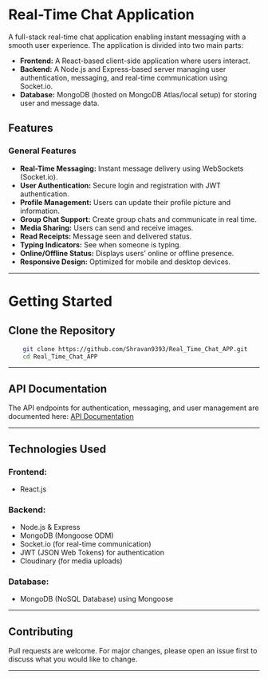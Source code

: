 # Real-Time Chat Application

A full-stack real-time chat application enabling instant messaging with a smooth user experience. The application is divided into two main parts:

- **Frontend:** A React-based client-side application where users interact.
- **Backend:** A Node.js and Express-based server managing user authentication, messaging, and real-time communication using Socket.io.
- **Database:** MongoDB (hosted on MongoDB Atlas/local setup) for storing user and message data.

## Features

### General Features
- **Real-Time Messaging:** Instant message delivery using WebSockets (Socket.io).
- **User Authentication:** Secure login and registration with JWT authentication.
- **Profile Management:** Users can update their profile picture and information.
- **Group Chat Support:** Create group chats and communicate in real time.
- **Media Sharing:** Users can send and receive images.
- **Read Receipts:** Message seen and delivered status.
- **Typing Indicators:** See when someone is typing.
- **Online/Offline Status:** Displays users' online or offline presence.
- **Responsive Design:** Optimized for mobile and desktop devices.

---

# Getting Started

## Clone the Repository
```bash
    git clone https://github.com/Shravan9393/Real_Time_Chat_APP.git
    cd Real_Time_Chat_APP
```

---

## API Documentation
The API endpoints for authentication, messaging, and user management are documented here:
[API Documentation](https://documenter.getpostman.com/view/35001767/2sAYdZuZXB)

---

## Technologies Used

### Frontend:
- React.js


### Backend:
- Node.js & Express
- MongoDB (Mongoose ODM)
- Socket.io (for real-time communication)
- JWT (JSON Web Tokens) for authentication
- Cloudinary (for media uploads)

### Database:
- MongoDB (NoSQL Database) using Mongoose


---

## Contributing
Pull requests are welcome. For major changes, please open an issue first to discuss what you would like to change.

---

